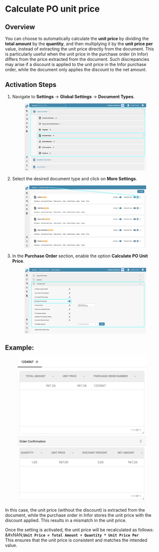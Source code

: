 # Calculate PO unit price

## **Overview**

You can choose to automatically calculate the **unit price** by dividing the **total amount** by the **quantity**, and then multiplying it by the **unit price per** value, instead of extracting the unit price directly from the document. This is particularly useful when the unit price in the purchase order (in Infor) differs from the price extracted from the document. Such discrepancies may arise if a discount is applied to the unit price in the Infor purchase order, while the document only applies the discount to the net amount.

## **Activation Steps**

1.  Navigate to **Settings** -> **Global Settings** -> **Document Types**.

    <figure><img src="../../../../../../.gitbook/assets/Calculate_PO_unit_price_1.png" alt=""><figcaption></figcaption></figure>
2.  Select the desired document type and click on **More Settings**.

    <figure><img src="../../../../../../.gitbook/assets/Calculate_PO_unit_price_2.png" alt=""><figcaption></figcaption></figure>
3.  In the **Purchase Order** section, enable the option **Calculate PO Unit Price**.

    <figure><img src="../../../../../../.gitbook/assets/Calculate_PO_unit_price_3.png" alt=""><figcaption></figcaption></figure>

## Example:

<figure><img src="../../../../../../.gitbook/assets/Calculate_PO_unit_price_4.png" alt="" width="563"><figcaption></figcaption></figure>

In this case, the unit price (without the discount) is extracted from the document, while the purchase order in Infor stores the unit price with the discount applied. This results in a mismatch in the unit price.

Once the setting is activated, the unit price will be recalculated as follows:\
&#xNAN;**`Unit Price = Total Amount ÷ Quantity * Unit Price Per`**\
This ensures that the unit price is consistent and matches the intended value.
